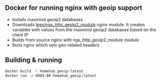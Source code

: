 ## Docker for running nginx with geoip support
- Installs maxmind geoip2 databases
- Downloads [leev/ngx_http_geoip2_module](https://github.com/leev/ngx_http_geoip2_module) nginx module. It creates variables with 
values from the maxmind geoip2 databases based on the client IP
- Builds from source nginx with ngx_http_geoip2_module module
- Runs nginx which sets geo-related headers

## Building & running
```bash
docker build -t homehub_geoip:latest .
docker run -p 8004:80 homehub_geoip:latest
```